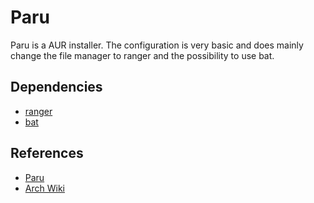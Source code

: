 # Paru

Paru is a AUR installer. The configuration is very basic and does mainly change
the file manager to ranger and the possibility to use bat.

## Dependencies

- [ranger](https://github.com/ranger/ranger)
- [bat](https://github.com/sharkdp/bat)

## References

- [Paru](https://github.com/Morganamilo/paru)
- [Arch Wiki](https://wiki.archlinux.org/title/AUR_helpers)

